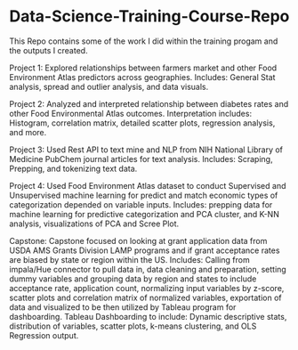 # Data-Science-Training-Course-Repo
This Repo contains some of the work I did within the training progam and the outputs I created. 

Project 1: Explored relationships between farmers market and other Food Environment Atlas predictors across geographies. Includes: General Stat analysis, spread and outlier analysis, and data visuals.

Project 2: Analyzed and interpreted relationship between diabetes rates and other Food Environmental Atlas outcomes. Interpretation includes: Histogram, correlation matrix, detailed scatter plots, regression analysis, and more.

Project 3: Used Rest API to text mine and NLP from NIH National Library of Medicine PubChem journal articles for text analysis. Includes: Scraping, Prepping, and tokenizing text data.

Project 4: Used Food Environment Atlas dataset to conduct Supervised and Unsupervised machine learning for predict and match economic types of categorization depended on variable inputs. Includes: prepping data for machine learning for predictive categorization and PCA cluster, and K-NN analysis, visualizations of PCA and Scree Plot.

Capstone: Capstone focused on looking at grant application data from USDA AMS Grants Division LAMP programs and if grant acceptance rates are biased by state or region within the US. Includes: Calling from impala/Hue connector to pull data in, data cleaning and preparation, setting dummy variables and grouping data by region and states to include acceptance rate, application count, normalizing input variables by z-score, scatter plots and correlation matrix of normalized variables, exportation of data and visualized to be then utilized by Tableau program for dashboarding. Tableau Dashboarding to include: Dynamic descriptive stats, distribution of variables, scatter plots, k-means clustering, and OLS Regression output.
